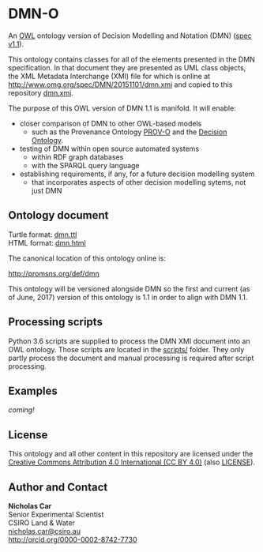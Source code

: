 # DMN-O
An [OWL](https://en.wikipedia.org/wiki/Web_Ontology_Language) ontology version of Decision Modelling and Notation (DMN) ([spec v1.1](http://www.omg.org/spec/DMN/1.1)).

This ontology contains classes for all of the elements presented in the DMN specification. In that document they are presented as UML class objects, the XML Metadata Interchange (XMI) file for which is online at <http://www.omg.org/spec/DMN/20151101/dmn.xmi> and copied to this repository [dmn.xmi](dmn.xmi).

The purpose of this OWL version of DMN 1.1 is manifold. It will enable:

* closer comparison of DMN to other OWL-based models
	* such as the Provenance Ontology [PROV-O](https://www.w3.org/TR/prov-o/) and the [Decision Ontology](https://github.com/nicholascar/decision-o).
* testing of DMN within open source automated systems
	* within RDF graph databases
	* with the SPARQL query language
* establishing requirements, if any, for a future decision modelling system
	* that incorporates aspects of other decision modelling sytems, not just DMN
	

## Ontology document
Turtle format: [dmn.ttl](dmn.ttl)  
HTML format: [dmn.html](dmn.html)

The canonical location of this ontology online is:

<http://promsns.org/def/dmn>  

This ontology will be versioned alongside DMN so the first and current (as of June, 2017) version of this ontology is 1.1 in order to align with DMN 1.1.


## Processing scripts
Python 3.6 scripts are supplied to process the DMN XMI document into an OWL ontology. Those scripts are located in the [scripts/](scripts) folder. They only partly process the document and manual processing is required after script processing.


## Examples

*coming!*


## License
This ontology and all other content in this repository are licensed under the [Creative Commons Attribution 4.0 International (CC BY 4.0)](https://creativecommons.org/licenses/by/4.0/) (also [LICENSE](LICENSE)).


## Author and Contact
**Nicholas Car**  
Senior Experimental Scientist  
CSIRO Land & Water  
<nicholas.car@csiro.au>  
<http://orcid.org/0000-0002-8742-7730>
